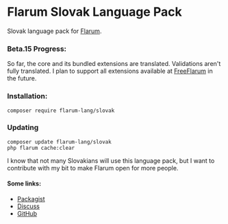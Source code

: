 # Flarum Slovak Language Pack

Slovak language pack for [Flarum](https://flarum.org).

### Beta.15 Progress:
So far, the core and its bundled extensions are translated. Validations aren't fully translated.
I plan to support all extensions available at [FreeFlarum](https://discuss.flarum.org/d/7585) in the future.

### Installation:
```
composer require flarum-lang/slovak
```

### Updating
```
composer update flarum-lang/slovak
php flarum cache:clear
```

I know that not many Slovakians will use this language pack, but I want to contribute with my bit to make Flarum open for more people.

#### Some links:
- [Packagist](https://packagist.org/packages/flarum-lang/slovak)
- [Discuss](https://discuss.flarum.org/d/20993)
- [GitHub](https://github.com/flarum-lang/slovak)
